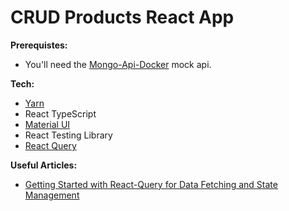 # CRUD Products React App


**Prerequistes:**

- You'll need the [Mongo-Api-Docker](https://github.com/loanburger/Mongo-Api-Docker) mock api. 

**Tech:**

- [Yarn](https://yarnpkg.com/)
- React TypeScript
- [Material UI](https://mui.com/getting-started/installation/)
- React Testing Library
- [React Query](https://react-query.tanstack.com/)


**Useful Articles:**

- [Getting Started with React-Query for Data Fetching and State Management](https://www.section.io/engineering-education/react-query-data-fetching-and-server-state-management)
